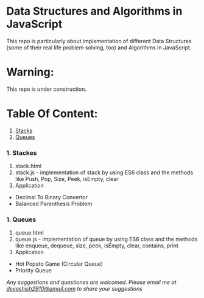 Data Structures and Algorithms in JavaScript
====================================
This repo is particularly about implementation of different Data Structures (some of their real life problem solving, too) and Algorithms in JavaScript.

# Warning:
This repo is under construction.

# Table Of Content:
1. [Stacks](#stacks)
2. [Queues](#queues)

### <a name="stacks"></a>1. Stackes
1. stack.html
2. stack.js - implementation of stack by using ES6 class and the methods like Push, Pop, Size, Peek, isEmpty, clear
3. Application
- Decimal To Binary Convertor
- Balanced Parenthesis Problem

### <a name="queues"></a>1. Queues
1. queue.html
2. queue.js - implementation of queue by using ES6 class and the methods like enqueue, dequeue, size, peek, isEmpty, clear, contains, print
3. Application
- Hot Popato Game (Circular Queue)
- Priority Queue

_Any suggestions and questiones are welcomed. Please email me at devashish2910@gmail.com to share your suggestions_
